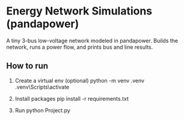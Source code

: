 # Energy Network Simulations (pandapower)

A tiny 3-bus low-voltage network modeled in pandapower. 
Builds the network, runs a power flow, and prints bus and line results.

## How to run
1) Create a virtual env (optional)
   python -m venv .venv
   .venv\Scripts\activate

2) Install packages
   pip install -r requirements.txt

3) Run
   python Project.py
